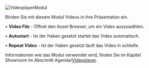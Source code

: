 ![VideoplayerModul](../img/Manager/Module/Videoplayer_Module.PNG) 

Binden Sie mit diesem Modul Videos in ihre Präsentation ein.

•    **Video File** - Öffnet den Asset Browser, um ein Video auszuwählen. 



•    **Autostart** - Ist der Haken gesetzt startet das Video automatisch. 



•    **Repeat Video** - Ist der Haken gesetzt läuft das Video in schleife. 


Informationen wie das Modul verwendet wird, finden Sie im Kapitel Showroom im Abschnitt Agenda/[Videoplayer](../056_agenda/#videoplayer).

